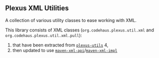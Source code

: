 ## Plexus XML Utilities

A collection of various utility classes to ease working with XML.

This library consists of XML classes (`org.codehaus.plexus.util.xml` and `org.codehaus.plexus.util.xml.pull`):
1. that have been extracted from [`plexus-utils`](../plexus-utils/) 4,
2. then updated to use [`maven-xml-api`](https://maven.apache.org/ref/4.0.0-beta-4/api/maven-api-xml/)/[`maven-xml-impl`](https://maven.apache.org/ref/4.0.0-beta-4/maven-xml-impl/index.html)


